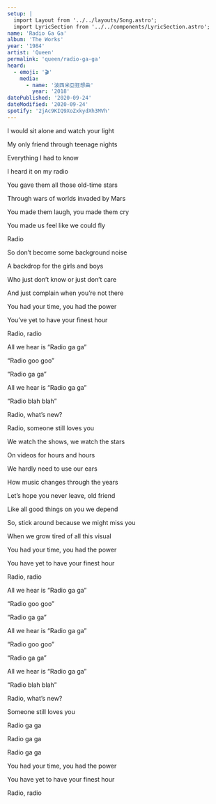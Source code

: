 ```yaml
---
setup: |
  import Layout from '../../layouts/Song.astro';
  import LyricSection from '../../components/LyricSection.astro';
name: 'Radio Ga Ga'
album: 'The Works'
year: '1984'
artist: 'Queen'
permalink: 'queen/radio-ga-ga'
heard:
  - emoji: '🎬'
    media:
      - name: '波西米亞狂想曲'
        year: '2018'
datePublished: '2020-09-24'
dateModified: '2020-09-24'
spotify: '2jAc9KIQ9XoZxkydXh3MVh'
---
```


<LyricSection>

I would sit alone and watch your light

My only friend through teenage nights

Everything I had to know

I heard it on my radio

</LyricSection>

<LyricSection>

You gave them all those old-time stars

Through wars of worlds invaded by Mars

You made them laugh, you made them cry

You made us feel like we could fly

</LyricSection>

<LyricSection>

Radio

</LyricSection>

<LyricSection>

So don&rsquo;t become some background noise

A backdrop for the girls and boys

Who just don&rsquo;t know or just don&rsquo;t care

And just complain when you&rsquo;re not there

</LyricSection>

<LyricSection>

You had your time, you had the power

You&rsquo;ve yet to have your finest hour

Radio, radio

</LyricSection>

<LyricSection>

All we hear is &ldquo;Radio ga ga&rdquo;

&ldquo;Radio goo goo&rdquo;

&ldquo;Radio ga ga&rdquo;

All we hear is &ldquo;Radio ga ga&rdquo;

&ldquo;Radio blah blah&rdquo;

Radio, what&rsquo;s new?

Radio, someone still loves you

</LyricSection>

<LyricSection>

We watch the shows, we watch the stars

On videos for hours and hours

We hardly need to use our ears

How music changes through the years

</LyricSection>

<LyricSection>

Let&rsquo;s hope you never leave, old friend

Like all good things on you we depend

So, stick around because we might miss you

When we grow tired of all this visual

</LyricSection>

<LyricSection>

You had your time, you had the power

You have yet to have your finest hour

Radio, radio

</LyricSection>

<LyricSection>

All we hear is &ldquo;Radio ga ga&rdquo;

&ldquo;Radio goo goo&rdquo;

&ldquo;Radio ga ga&rdquo;

All we hear is &ldquo;Radio ga ga&rdquo;

&ldquo;Radio goo goo&rdquo;

&ldquo;Radio ga ga&rdquo;

</LyricSection>

<LyricSection>

All we hear is &ldquo;Radio ga ga&rdquo;

&ldquo;Radio blah blah&rdquo;

Radio, what&rsquo;s new?

Someone still loves you

</LyricSection>

<LyricSection>

Radio ga ga

Radio ga ga

Radio ga ga

</LyricSection>

<LyricSection>

You had your time, you had the power

You have yet to have your finest hour

Radio, radio

</LyricSection>
